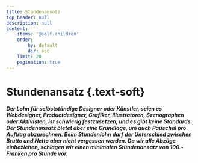 ```yaml
---
title: Stundenansatz
top_header: null
description: null
content:
    items: '@self.children'
    order:
        by: default
        dir: asc
    limit: 20
    pagination: true
---
```


# Stundenansatz {.text-soft}

##### Der Lohn für selbstständige Designer oder Künstler, seien es Webdesigner, Productdesigner, Grafiker, Illustratoren, Szenographen oder Aktivisten, ist schwierig festzusetzen, und es gibt keine Standards. Der Stundenansatz bietet aber eine Grundlage, um auch Pauschal pro Auftrag abzurechnen. Beim Stundenlohn darf der Unterschied zwischen Brutto und Netto aber nicht vergessen werden. Da wir alle Abzüge einbeziehen, schlagen wir einen minimalen Stundenansatz von 100.- Franken pro Stunde vor.

<br />
